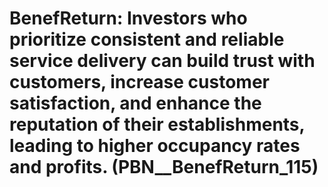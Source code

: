 # BenefReturn: __Investors who prioritize consistent and reliable service delivery can build trust with customers, increase customer satisfaction, and enhance the reputation of their establishments, leading to higher occupancy rates and profits.__ (PBN__BenefReturn_115)

